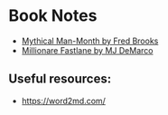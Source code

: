 # Book Notes
* [Mythical Man-Month by Fred Brooks](https://github.com/parmsam/book-notes/blob/main/notes-mythical-man-month.md)
* [Millionare Fastlane by MJ DeMarco](https://github.com/parmsam/book-notes/blob/main/notes-millionare-fastlane.md)

## Useful resources:
* https://word2md.com/
